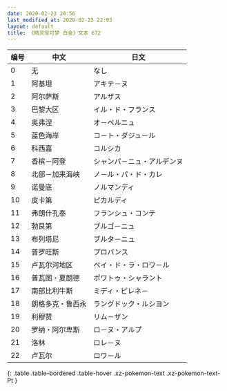 ```yaml
---
date: 2020-02-23 20:56
last_modified_at: 2020-02-23 22:03
layout: default
title: 《精灵宝可梦 白金》文本 672
---
```

| 编号 | 中文 | 日文 |
| ---- | ---- | ---- |
| 0 | 无 | なし |
| 1 | 阿基坦 | アキテ－ヌ |
| 2 | 阿尔萨斯 | アルザス |
| 3 | 巴黎大区 | イル・ド・フランス |
| 4 | 奥弗涅 | オ－ベルニュ |
| 5 | 蓝色海岸 | コ－ト・ダジュ－ル |
| 6 | 科西嘉 | コルシカ |
| 7 | 香槟－阿登 | シャンパ－ニュ・アルデンヌ |
| 8 | 北部－加来海峡 | ノ－ル・パ・ド・カレ |
| 9 | 诺曼底 | ノルマンディ |
| 10 | 皮卡第 | ピカルディ |
| 11 | 弗朗什孔泰 | フランシュ・コンテ |
| 12 | 勃艮第 | ブルゴ－ニュ |
| 13 | 布列塔尼 | ブルタ－ニュ |
| 14 | 普罗旺斯 | プロバンス |
| 15 | 卢瓦尔河地区 | ペイ・ド・ラ・ロワ－ル |
| 16 | 普瓦图・夏朗德 | ポワトゥ・シャラント |
| 17 | 南部比利牛斯 | ミディ・ピレネ－ |
| 18 | 朗格多克・鲁西永 | ラングドック・ルシヨン |
| 19 | 利穆赞 | リム－ザン |
| 20 | 罗纳・阿尔卑斯 | ロ－ヌ・アルプ |
| 21 | 洛林 | ロレ－ヌ |
| 22 | 卢瓦尔 | ロワ－ル |
{: .table .table-bordered .table-hover .xz-pokemon-text .xz-pokemon-text-Pt }